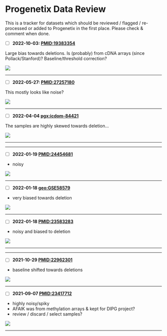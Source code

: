 # Progenetix Data Review

This is a tracker for datasets which should be reviewed / flagged / re-processed or
added to Progenetix in the first place. Please check & comment when done.

* [ ] **2022-10-03: [PMID:19383354](http://progenetix.org/publication/?id=PMID:19383354)**

Large bias towards deletions. Is (probably) from cDNA arrays (since Pollack/Stanford)? Baseline/threshold correction?

![](http://progenetix.org/cgi/PGX/cgi/collationPlots.cgi?datasetIds=progenetix&id=PMID:19383354)

--------------------------------------------------------------------------------

* [ ] **2022-05-27: [PMID:27257180](http://progenetix.org/publication/?id=PMID:27257180)**

This mostly looks like noise?

![](http://progenetix.org/cgi/PGX/cgi/collationPlots.cgi?datasetIds=progenetix&id=PMID:27257180)

--------------------------------------------------------------------------------

* [ ] **2022-04-04 [pgx:icdom-84421](http://progenetix.org/subset/?datasetIds=progenetix&id=pgx:icdom-84421)**

The samples are highly skewed towards deletion...

![](http://progenetix.org/cgi/PGX/cgi/collationPlots.cgi?datasetIds=progenetix&id=pgx:icdom-84421)

--------------------------------------------------------------------------------
<!--

* [X] **2022-02-07 [PMID:16737909](http://progenetix.org/publication/?id=PMID:16737909)**
* [X] **2022-02-07 [PMID:16790082](http://progenetix.org/publication/?id=PMID:16790082)**

Excluded due to lacking CNV annotations (source file w/ complex karyotypes but
not parsed correctly in FMP).

* [X] **2022-02-02 [PMID:17934521](http://progenetix.org/publication/?id=PMID:17934521)**

* SOLVED 2022-02-02: the 12 samples w/ platform geo:GPL5055 have _only_ chr1 probes; **removed**. The other 96 arrays (like the exaample below) are GPL5056 and have also genome covering probes

* odd provenance; the samples have been tagged - and seem to correspond - to [GSE7428](https://www.ncbi.nlm.nih.gov/geo/query/acc.cgi?acc=GSE7426) with the data per sample on the
server corresponding to the **chr 1 only** arrays from GEO
* however, the stored variants & summary profile indicate nice whole-genome CNV profiles
* have to look-up provenance; maybe mix of annotations (from where?) and arrays?

![](http://progenetix.org/cgi/PGX/cgi/collationPlots.cgi?datasetIds=progenetix&id=PMID:17934521)

* This example really looks like a combination of whole-chromosome CNVs & array for chr1:

![](http://progenetix.org/cgi/PGX/cgi/singlePlot.cgi?analysisIds=pgxcs-kftw94yk&datasetIds=progenetix)

-->

--------------------------------------------------------------------------------

* [ ] **2022-01-19 [PMID:24454681](http://progenetix.org/publication/?id=PMID:24454681)**

* noisy

![](http://progenetix.org/cgi/PGX/cgi/collationPlots.cgi?datasetIds=progenetix&id=PMID:24454681)


--------------------------------------------------------------------------------

* [ ] **2022-01-18 [geo:GSE58579](http://progenetix.org/subset/?datasetIds=progenetix&id=geo:GSE58579)**

* very biased towards deletion

![](http://progenetix.org/cgi/PGX/cgi/collationPlots.cgi?datasetIds=progenetix&id=geo:GSE58579)

--------------------------------------------------------------------------------

* [ ] **2022-01-18 [PMID:23583283](http://progenetix.org/publication/?id=PMID:23583283)**

* noisy and biased to deletion

![](http://progenetix.org/cgi/PGX/cgi/collationPlots.cgi?datasetIds=progenetix&id=PMID:23583283)

--------------------------------------------------------------------------------

<!--
* [X] **2021-12-17 [PMID:19330026](http://progenetix.org/publication/?id=PMID:19330026)**

* SOLVED 2022-02-03: removed
* only partial genome coverage => should be flagged/removed?
-->

--------------------------------------------------------------------------------

* [ ] **2021-10-29 [PMID:22962301](http://progenetix.org/publication/?id=PMID:22962301)**

* baseline shifted towards deletions

![](http://progenetix.org/cgi/PGX/cgi/collationPlots.cgi?datasetIds=progenetix&id=PMID:22962301)

--------------------------------------------------------------------------------

* [ ] **2021-09-07 [PMID:23417712](http://progenetix.org/publication/?id=PMID:23417712)**

* highly noisy/spiky
* AFAIK was from methylation arrays & kept for DIPG project?
* review / discard / select samples?

![](http://progenetix.org/cgi/PGX/cgi/collationPlots.cgi?datasetIds=progenetix&id=PMID:23417712)

--------------------------------------------------------------------------------
